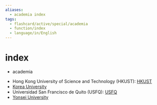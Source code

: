 ```yaml
---
aliases:
  - academia index
tags:
  - flashcard/active/special/academia
  - function/index
  - language/in/English
---
```


# index

- academia

<!-- list separator -->

- Hong Kong University of Science and Technology (HKUST): [HKUST](HKUST/index.md)
- [Korea University](Korea%20University/index.md)
- Universidad San Francisco de Quito (USFQ): [USFQ](USFQ/index.md)
- [Yonsei University](Yonsei%20University/index.md)
